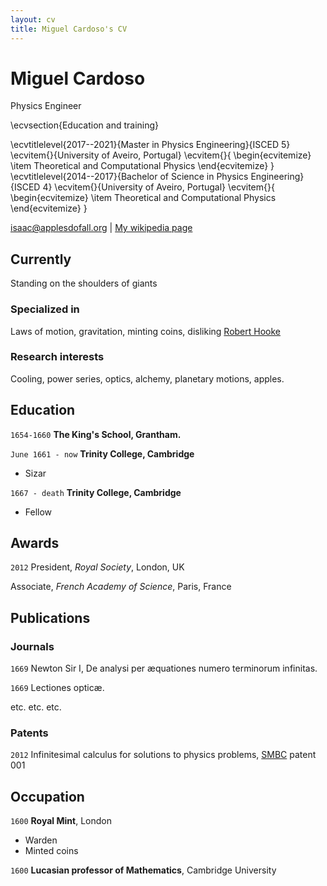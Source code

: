 ```yaml
---
layout: cv
title: Miguel Cardoso's CV
---
```

# Miguel Cardoso
Physics Engineer

  \ecvsection{Education and training}
  
\ecvtitlelevel{2017--2021}{Master in Physics Engineering}{ISCED 5}
  \ecvitem{}{University of Aveiro, Portugal}
  \ecvitem{}{
      \begin{ecvitemize}
	\item Theoretical and Computational Physics
      \end{ecvitemize}
}
  \ecvtitlelevel{2014--2017}{Bachelor of Science in Physics Engineering}{ISCED 4}
  \ecvitem{}{University of Aveiro, Portugal}
  \ecvitem{}{
      \begin{ecvitemize}
	\item Theoretical and Computational Physics
      \end{ecvitemize}
  }


<div id="webaddress">
<a href="isaac@applesdofall.org">isaac@applesdofall.org</a>
| <a href="http://en.wikipedia.org/wiki/Isaac_Newton">My wikipedia page</a>
</div>


## Currently

Standing on the shoulders of giants

### Specialized in

Laws of motion, gravitation, minting coins, disliking [Robert Hooke](http://en.wikipedia.org/wiki/Robert_Hooke)


### Research interests

Cooling, power series, optics, alchemy, planetary motions, apples.


## Education

`1654-1660`
__The King's School, Grantham.__

`June 1661 - now`
__Trinity College, Cambridge__

- Sizar

`1667 - death`
__Trinity College, Cambridge__

- Fellow



## Awards

`2012`
President, *Royal Society*, London, UK

Associate, *French Academy of Science*, Paris, France



## Publications

<!-- A list is also available [online](http://scholar.google.co.uk/citations?user=LTOTl0YAAAAJ) -->

### Journals

`1669`
Newton Sir I, De analysi per æquationes numero terminorum infinitas. 

`1669`
Lectiones opticæ.

etc. etc. etc.

### Patents

`2012`
Infinitesimal calculus for solutions to physics problems, [SMBC](http://www.techdirt.com/articles/20121011/09312820678/if-patents-had-been-around-time-newton.shtml) patent 001


## Occupation

`1600`
__Royal Mint__, London

- Warden
- Minted coins

`1600`
__Lucasian professor of Mathematics__, Cambridge University



<!-- ### Footer

Last updated: May 2013 -->


